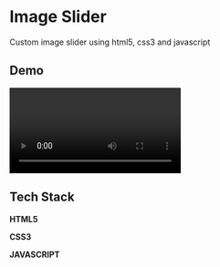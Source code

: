 
# Image Slider

Custom image slider using html5, css3 and javascript


## Demo

![Demo](/clip/demo.mkv)


## Tech Stack

**HTML5**

**CSS3**

**JAVASCRIPT**
